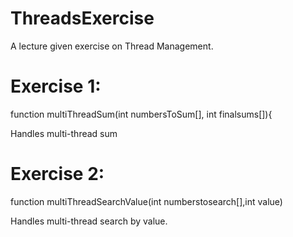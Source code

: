 # ThreadsExercise
A lecture given exercise on Thread Management.

# Exercise 1: 
function multiThreadSum(int numbersToSum[], int finalsums[]){

Handles multi-thread sum 

# Exercise 2: 
function multiThreadSearchValue(int numberstosearch[],int value)

Handles multi-thread search by value.
